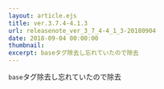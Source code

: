 ```yaml
---
layout: article.ejs
title: ver.3.7.4-4.1.3
url: releasenote_ver_3_7_4-4_1_3-20180904
date: 2018-09-04 00:00:00
thumbnail: 
excerpt: baseタグ除去し忘れていたので除去
---
```


`base`タグ除去し忘れていたので除去
